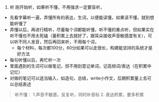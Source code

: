 1. 听
刚开始听，如果听不懂，不用强求一定要盲听，
* 先看字幕听一遍，弄懂所有的表达，生词，以便能读懂，如果读不懂，就别想能听懂了
* 弄懂以后，再进行精听，尽量每个词都能听懂，听不懂的重点听，但如果实在听不懂也不用太死磕（量积累上去就好了，跟耳朵接收声音敏感度有关），可以听不同人发音，然后再回来听，不用每个词，
  * 每个材料，每次都100分，60分如果可以走很长，构建能坚持的系统才是好方法
* 每句听懂以后，再忙听一次
* 里面遇到的生词可以做笔记，但不用刻意记单词，记高频词/表达（在积累中记忆）
* 对做的笔记可以适当输入，如造句，总结，write小作文，后期积累量上去可以总结表述

> 听不懂：
> 1.声音不敏感，反复听，同时补音标
> 2. 表达积累，要多积累
